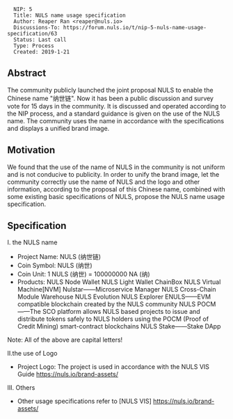 

```
  NIP: 5
  Title: NULS name usage specification
  Author: Reaper Ran <reaper@nuls.io> 
  Discussions-To: https://forum.nuls.io/t/nip-5-nuls-name-usage-specification/63
  Status: Last call
  Type: Process
  Created: 2019-1-21
```



## Abstract

The community publicly launched the joint proposal NULS to enable the Chinese name "纳世链". Now it has been a public discussion and survey vote for 15 days in the community. It is discussed and operated according to the NIP process, and a standard guidance is given on the use of the NULS name. The community uses the name in accordance with the specifications and displays a unified brand image.



## Motivation

We found that the use of the name of NULS in the community is not uniform and is not conducive to publicity. In order to unify the brand image, let the community correctly use the name of NULS and the logo and other information, according to the proposal of this Chinese name, combined with some existing basic specifications of NULS, propose the NULS name usage specification.



## Specification


I. the NULS name

- Project Name: NULS (纳世链)
- Coin Symbol: NULS (纳世)
- Coin Unit: 1 NULS (纳世) = 100000000 NA (纳)
- Products: 
NULS Node Wallet 
NULS Light Wallet
ChainBox 
NULS Virtual Machine[NVM]
Nulstar——Microservice Manager
NULS Cross-Chain
Module Warehouse
NULS Evolution
NULS Explorer
ENULS——EVM compatible blockchain created by the NULS community
NULS POCM——The SCO platform allows NULS based projects to issue and distribute tokens safely to NULS holders using the POCM (Proof of Credit Mining) smart-contract blockchains
NULS Stake——Stake DApp



Note: All of the above are capital letters!



II.the use of Logo

- Project Logo: The project is used in accordance with the NULS VIS Guide
https://nuls.io/brand-assets/



III. Others

* Other usage specifications refer to [NULS VIS] https://nuls.io/brand-assets/
